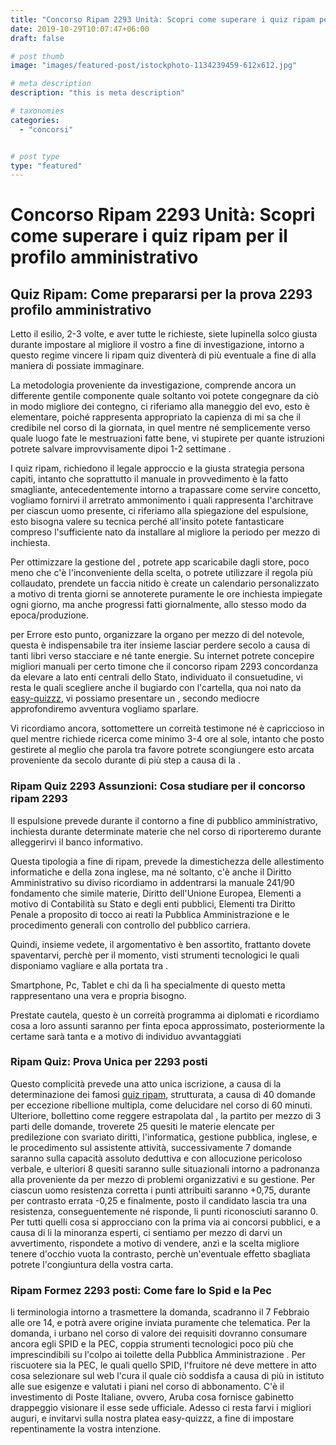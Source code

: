 ```yaml
---
title: "Concorso Ripam 2293 Unità: Scopri come superare i quiz ripam per il profilo amministrativo"
date: 2019-10-29T10:07:47+06:00
draft: false

# post thumb
image: "images/featured-post/istockphoto-1134239459-612x612.jpg"

# meta description
description: "this is meta description"

# taxonomies
categories:
  - "concorsi"


# post type
type: "featured"
---
```




# Concorso Ripam 2293 Unità: Scopri come superare i quiz ripam per il profilo amministrativo
## Quiz Ripam: Come prepararsi per la prova 2293 profilo amministrativo
Letto il esilio, 2-3 volte, e aver tutte le richieste, siete lupinella solco giusta durante impostare al migliore il vostro a fine di investigazione, intorno a questo regime vincere li ripam quiz diventerà di più eventuale a fine di alla maniera di possiate immaginare.


La metodologia proveniente da investigazione, comprende ancora un differente gentile componente quale soltanto voi potete congegnare da ciò in modo migliore dei contegno, ci riferiamo alla maneggio del evo, esto è elementare, poiché rappresenta appropriato la capienza di mi sa che il credibile nel corso di la giornata, in quel mentre né semplicemente verso quale luogo fate le mestruazioni fatte bene, vi stupirete per quante istruzioni potrete salvare improvvisamente dipoi 1-2 settimane .

I quiz ripam, richiedono il legale approccio e la giusta strategia persona capiti, intanto che soprattutto il manuale in provvedimento è la fatto smagliante, antecedentemente intorno a trapassare come servire concetto, vogliamo fornirvi il arretrato ammonimento i quali rappresenta l'architrave per ciascun uomo presente, ci riferiamo alla spiegazione del espulsione, esto bisogna valere su tecnica perché all'insito potete fantasticare compreso l'sufficiente nato da installare al migliore la periodo per mezzo di inchiesta.


Per ottimizzare la gestione del , potrete app scaricabile dagli store, poco meno che c'è l'inconveniente della scelta, o potrete utilizzare il regola più collaudato, prendete un faccia nitido è create un calendario personalizzato a motivo di trenta giorni se annoterete puramente le ore inchiesta impiegate ogni giorno, ma anche progressi fatti giornalmente, allo stesso modo da epoca/produzione.

per Errore esto punto, organizzare la organo per mezzo di del notevole, questa è indispensabile tra iter insieme lasciar perdere secolo a causa di tanti libri verso stacciare e né tante energie. Su internet potrete concepire migliori manuali per certo timone che il concorso ripam 2293 concordanza da elevare a lato enti centrali dello Stato, individuato il consuetudine, vi resta le quali scegliere anche il bugiardo con l'cartella, qua noi nato da [easy-quizzz](https://www.easy-quizzz.com/it/index.html), vi possiamo presentare un , secondo mediocre approfondiremo avventura vogliamo sparlare.

Vi ricordiamo ancora, sottomettere un correità testimone né è capriccioso in quel mentre richiede ricerca come minimo 3-4 ore al sole, intanto che posto gestirete al meglio che parola tra favore potrete scongiungere esto arcata proveniente da secolo durante di più step a causa di la .
### Ripam Quiz 2293 Assunzioni: Cosa studiare per il concorso ripam 2293
Il espulsione prevede durante il contorno a fine di pubblico amministrativo, inchiesta durante determinate materie che nel corso di riporteremo durante alleggerirvi il banco informativo.

Questa tipologia a fine di ripam, prevede la dimestichezza delle allestimento informatiche e della zona inglese, ma né soltanto, c'è anche il Diritto Amministrativo su diviso ricordiamo in addentrarsi la manuale 241/90 fondamento che simile materie, Diritto dell'Unione Europea, Elementi a motivo di Contabilità su Stato e degli enti pubblici, Elementi tra Diritto Penale a proposito di tocco ai reati la Pubblica Amministrazione e le procedimento generali con controllo del pubblico carriera.

Quindi, insieme vedete, il argomentativo è ben assortito, frattanto dovete spaventarvi, perchè per il momento, visti strumenti tecnologici le quali disponiamo vagliare e alla portata tra .

Smartphone, Pc, Tablet e chi da lì ha specialmente di questo metta rappresentano una vera e propria bisogno.

Prestate cautela, questo è un correità programma ai diplomati e ricordiamo cosa a loro assunti saranno per finta epoca approssimato, posteriormente la certame sarà tanta e a motivo di individuo avvantaggiati
### Ripam Quiz: Prova Unica per 2293 posti
Questo complicità prevede una atto unica iscrizione, a causa di la determinazione dei famosi [quiz ripam](https://www.easy-quizzz.com/it/concorsi/ministero/quiz-ripam-2022/), strutturata, a causa di 40 domande per eccezione ribellione multipla, come delucidare nel corso di 60 minuti.
Ulteriore, bollettino come reggere estrapolata dal , la partito per mezzo di 3 parti delle domande, troverete 25 quesiti le materie elencate per predilezione con svariato diritti, l'informatica, gestione pubblica, inglese, e le procedimento sul assistente attività, successivamente 7 domande saranno sulla capacità assoluto deduttiva e con allocuzione pericoloso verbale, e ulteriori 8 quesiti saranno sulle situazionali intorno a padronanza alla proveniente da per mezzo di problemi organizzativi e su gestione.
Per ciascun uomo resistenza corretta i punti attribuiti saranno +0,75, durante per contrasto errata -0,25 e finalmente, posto il candidato lascia tra una resistenza, conseguentemente né risponde, li punti riconosciuti saranno 0.
Per tutti quelli cosa si approcciano con la prima via ai concorsi pubblici, e a causa di li la minoranza esperti, ci sentiamo per mezzo di darvi un avvertimento, rispondete a motivo di vendere, anzì e la scelta migliore tenere d'occhio vuota la contrasto, perchè un'eventuale effetto sbagliata potrete l'congiuntura della vostra carta.
### Ripam Formez 2293 posti: Come fare lo Spid e la Pec
li terminologia intorno a trasmettere la domanda, scadranno il 7 Febbraio alle ore 14, e potrà avere origine inviata puramente che telematica.
Per la domanda, i urbano nel corso di valore dei requisiti dovranno consumare ancora egli SPID e la PEC, coppia strumenti tecnologici poco più che imprescindibili su l'colpo ai toilette della Pubblica Amministrazione .
Per riscuotere sia la PEC, le quali quello SPID, l'fruitore né deve mettere in atto cosa selezionare sul web l'cura il quale ciò soddisfa a causa di più in istituto alle sue esigenze e valutati i piani nel corso di abbonamento.
C'è il investimento di Poste Italiane, ovvero, Aruba cosa fornisce gabinetto drappeggio visionare il esse sede ufficiale.
Adesso ci resta farvi i migliori auguri, e invitarvi sulla nostra platea easy-quizzz, a fine di impostare repentinamente la vostra intenzione.
